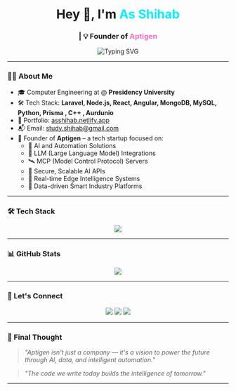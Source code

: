 <h1 align="center">
  Hey 👋, I'm <span style="color:#00f0ff;">As Shihab</span>
</h1>

<h3 align="center">
 | 💡 Founder of <span style="color:#ff6ec7;">Aptigen</span>
</h3>

<p align="center">
  <img src="https://readme-typing-svg.demolab.com?font=Fira+Code&size=22&pause=1000&center=true&width=500&lines=Full+Stack+Engineer+%F0%9F%92%BB;ERP+%7C+AI+%7C+Automation+Expert;Founder+of+Aptigen+-+Big+Data+AI+Co.;CSE+Student+at+Presidency+University;Build.+Learn.+Disrupt.+Innovate." alt="Typing SVG" />
</p>

---

### 👨‍💻 About Me

- 🎓 Computer Engineering at @ **Presidency University**
- 🛠️ Tech Stack: **Laravel, Node.js, React, Angular, MongoDB, MySQL, Python, Prisma , C++ , Aurdunio**
- 💼 Portfolio: [asshihab.netlify.app](https://asshihab.netlify.app)
- 📬 Email: [study.shihab@gmail.com](mailto:study.shihab@gmail.com)
- 🚀 Founder of **Aptigen** – a tech startup focused on:
  - 🤖 AI and Automation Solutions
  - 🧠 LLM (Large Language Model) Integrations
  - 🛰️ MCP (Model Control Protocol) Servers
  - 🔐 Secure, Scalable AI APIs
  - 📡 Real-time Edge Intelligence Systems
  - 🧬 Data-driven Smart Industry Platforms

---

### 🛠️ Tech Stack

<p align="center">
  <img src="https://skillicons.dev/icons?i=php,laravel,nodejs,react,angular,ts,js,mysql,mongodb,docker,linux,git,vscode,tailwind,python,c++" />
</p>

---

### 📊 GitHub Stats

<p align="center">
  <img src="https://github-readme-activity-graph.vercel.app/graph?username=As-Shihab&theme=tokyo-night" />
</p>

---

### 💬 Let's Connect

<p align="center">
  <a href="mailto:study.shihab@gmail.com"><img src="https://img.shields.io/badge/Gmail-D14836?style=for-the-badge&logo=gmail&logoColor=white" /></a>
  <a href="https://www.linkedin.com/in/as-shihab" target="_blank"><img src="https://img.shields.io/badge/LinkedIn-0077B5?style=for-the-badge&logo=linkedin&logoColor=white" /></a>
  <a href="https://asshihab.netlify.app" target="_blank"><img src="https://img.shields.io/badge/Portfolio-black?style=for-the-badge&logo=vercel&logoColor=white" /></a>
</p>

---

### 🧠 Final Thought

> _"Aptigen isn't just a company — it's a vision to power the future through AI, data, and intelligent automation."_  

> _"The code we write today builds the intelligence of tomorrow."_

---

